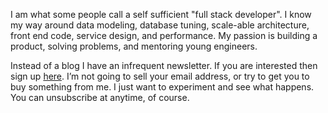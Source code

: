 I am what some people call a self sufficient "full stack developer". I know my way around data modeling, database tuning, scale-able architecture, front end code, service design, and performance. My passion is building a product, solving problems, and mentoring young engineers. 

Instead of a blog I have an infrequent newsletter. If you are interested then sign up [here](https://volleyy.com/changelog/). I’m not going to sell your email address, or try to get you to buy something from me. I just want to experiment and see what happens. You can unsubscribe at anytime, of course. 

